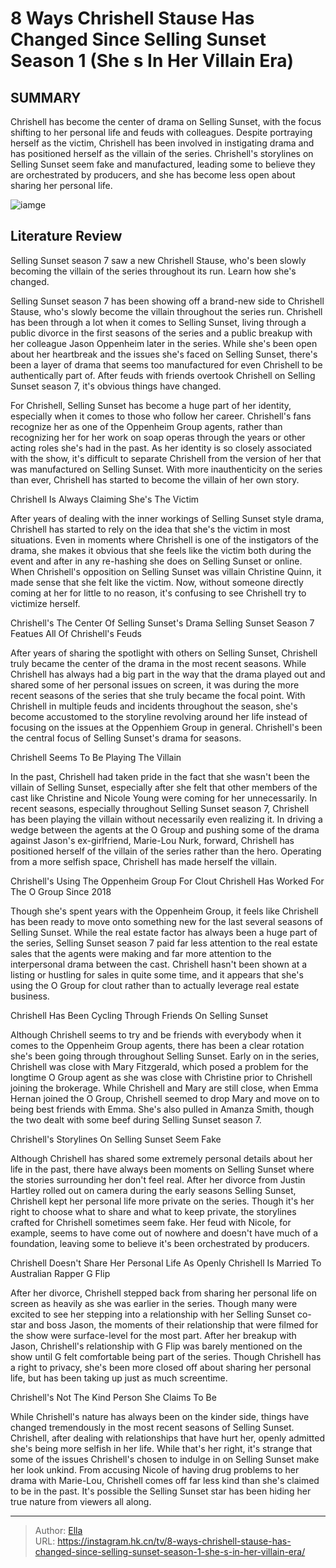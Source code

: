 # 8 Ways Chrishell Stause Has Changed Since Selling Sunset Season 1 (She s In Her Villain Era)


## SUMMARY 



  Chrishell has become the center of drama on Selling Sunset, with the focus shifting to her personal life and feuds with colleagues.   Despite portraying herself as the victim, Chrishell has been involved in instigating drama and has positioned herself as the villain of the series.   Chrishell&#39;s storylines on Selling Sunset seem fake and manufactured, leading some to believe they are orchestrated by producers, and she has become less open about sharing her personal life.  

![iamge](https://static1.srcdn.com/wordpress/wp-content/uploads/2023/11/8-ways-chrishell-stause-has-changed-since-selling-sunset-season-1-she-s-in-her-villain-era.jpg)

## Literature Review
Selling Sunset season 7 saw a new Chrishell Stause, who&#39;s been slowly becoming the villain of the series throughout its run. Learn how she&#39;s changed.




Selling Sunset season 7 has been showing off a brand-new side to Chrishell Stause, who&#39;s slowly become the villain throughout the series run. Chrishell has been through a lot when it comes to Selling Sunset, living through a public divorce in the first seasons of the series and a public breakup with her colleague Jason Oppenheim later in the series. While she&#39;s been open about her heartbreak and the issues she&#39;s faced on Selling Sunset, there&#39;s been a layer of drama that seems too manufactured for even Chrishell to be authentically part of. After feuds with friends overtook Chrishell on Selling Sunset season 7, it&#39;s obvious things have changed.




For Chrishell, Selling Sunset has become a huge part of her identity, especially when it comes to those who follow her career. Chrishell&#39;s fans recognize her as one of the Oppenheim Group agents, rather than recognizing her for her work on soap operas through the years or other acting roles she&#39;s had in the past. As her identity is so closely associated with the show, it&#39;s difficult to separate Chrishell from the version of her that was manufactured on Selling Sunset. With more inauthenticity on the series than ever, Chrishell has started to become the villain of her own story.


 Chrishell Is Always Claiming She&#39;s The Victim 
          

After years of dealing with the inner workings of Selling Sunset style drama, Chrishell has started to rely on the idea that she&#39;s the victim in most situations. Even in moments where Chrishell is one of the instigators of the drama, she makes it obvious that she feels like the victim both during the event and after in any re-hashing she does on Selling Sunset or online. When Chrishell&#39;s opposition on Selling Sunset was villain Christine Quinn, it made sense that she felt like the victim. Now, without someone directly coming at her for little to no reason, it&#39;s confusing to see Chrishell try to victimize herself.






 Chrishell&#39;s The Center Of Selling Sunset&#39;s Drama 
Selling Sunset Season 7 Featues All Of Chrishell&#39;s Feuds
          

After years of sharing the spotlight with others on Selling Sunset, Chrishell truly became the center of the drama in the most recent seasons. While Chrishell has always had a big part in the way that the drama played out and shared some of her personal issues on screen, it was during the more recent seasons of the series that she truly became the focal point. With Chrishell in multiple feuds and incidents throughout the season, she&#39;s become accustomed to the storyline revolving around her life instead of focusing on the issues at the Oppenhiem Group in general. Chrishell&#39;s been the central focus of Selling Sunset&#39;s drama for seasons.



 Chrishell Seems To Be Playing The Villain 
          




In the past, Chrishell had taken pride in the fact that she wasn&#39;t been the villain of Selling Sunset, especially after she felt that other members of the cast like Christine and Nicole Young were coming for her unnecessarily. In recent seasons, especially throughout Selling Sunset season 7, Chrishell has been playing the villain without necessarily even realizing it. In driving a wedge between the agents at the O Group and pushing some of the drama against Jason&#39;s ex-girlfriend, Marie-Lou Nurk, forward, Chrishell has positioned herself of the villain of the series rather than the hero. Operating from a more selfish space, Chrishell has made herself the villain.



 Chrishell&#39;s Using The Oppenheim Group For Clout 
Chrishell Has Worked For The O Group Since 2018
          

Though she&#39;s spent years with the Oppenheim Group, it feels like Chrishell has been ready to move onto something new for the last several seasons of Selling Sunset. While the real estate factor has always been a huge part of the series, Selling Sunset season 7 paid far less attention to the real estate sales that the agents were making and far more attention to the interpersonal drama between the cast. Chrishell hasn&#39;t been shown at a listing or hustling for sales in quite some time, and it appears that she&#39;s using the O Group for clout rather than to actually leverage real estate business.






 Chrishell Has Been Cycling Through Friends On Selling Sunset 

 

Although Chrishell seems to try and be friends with everybody when it comes to the Oppenheim Group agents, there has been a clear rotation she&#39;s been going through throughout Selling Sunset. Early on in the series, Chrishell was close with Mary Fitzgerald, which posed a problem for the longtime O Group agent as she was close with Christine prior to Chrishell joining the brokerage. While Chrishell and Mary are still close, when Emma Hernan joined the O Group, Chrishell seemed to drop Mary and move on to being best friends with Emma. She&#39;s also pulled in Amanza Smith, though the two dealt with some beef during Selling Sunset season 7.



 Chrishell&#39;s Storylines On Selling Sunset Seem Fake 
          




Although Chrishell has shared some extremely personal details about her life in the past, there have always been moments on Selling Sunset where the stories surrounding her don&#39;t feel real. After her divorce from Justin Hartley rolled out on camera during the early seasons Selling Sunset, Chrishell kept her personal life more private on the series. Though it&#39;s her right to choose what to share and what to keep private, the storylines crafted for Chrishell sometimes seem fake. Her feud with Nicole, for example, seems to have come out of nowhere and doesn&#39;t have much of a foundation, leaving some to believe it&#39;s been orchestrated by producers.



 Chrishell Doesn&#39;t Share Her Personal Life As Openly 
Chrishell Is Married To Australian Rapper G Flip
          

After her divorce, Chrishell stepped back from sharing her personal life on screen as heavily as she was earlier in the series. Though many were excited to see her stepping into a relationship with her Selling Sunset co-star and boss Jason, the moments of their relationship that were filmed for the show were surface-level for the most part. After her breakup with Jason, Chrishell&#39;s relationship with G Flip was barely mentioned on the show until G felt comfortable being part of the series. Though Chrishell has a right to privacy, she&#39;s been more closed off about sharing her personal life, but has been taking up just as much screentime.






 Chrishell&#39;s Not The Kind Person She Claims To Be 
         

While Chrishell&#39;s nature has always been on the kinder side, things have changed tremendously in the most recent seasons of Selling Sunset. Chrishell, after dealing with relationships that have hurt her, openly admitted she&#39;s being more selfish in her life. While that&#39;s her right, it&#39;s strange that some of the issues Chrishell&#39;s chosen to indulge in on Selling Sunset make her look unkind. From accusing Nicole of having drug problems to her drama with Marie-Lou, Chrishell comes off far less kind than she&#39;s claimed to be in the past. It&#39;s possible the Selling Sunset star has been hiding her true nature from viewers all along.



---

> Author: [Ella](https://instagram.hk.cn/)  
> URL: https://instagram.hk.cn/tv/8-ways-chrishell-stause-has-changed-since-selling-sunset-season-1-she-s-in-her-villain-era/  

